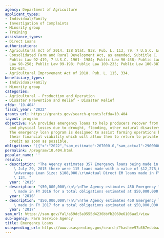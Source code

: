 ```yaml
---
agency: Department of Agriculture
applicant_types:
- Individual/Family
- Investigation of Complaints
- Minority group
- Training
assistance_types:
- Direct Loans
authorizations:
- Agricultural Act of 2014. 128 Stat. 838. Pub. L. 113, 79. 7 U.S.C. &sect; 1961.
- Consolidated Farm and Rural Development Act, as amended, Subtitle C, Sections 321-330,
  Public Law 92-419, 7 U.S.C. 1961- 1984; Public Law 96-438; Public Law 97-35; Public
  Law 98-258; Public Law 99-198; Public Law 100-233; Public Law 100-387; Public Law
  101-624.
- Agricultural Improvement Act of 2018. Pub. L. 115, 334.
beneficiary_types:
- Individual/Family
- Minority group
categories:
- Agricultural - Production and Operation
- Disaster Prevention and Relief - Disaster Relief
cfda: '10.404'
fiscal_year: '2022'
grants_url: https://grants.gov/search-grants?cfda=10.404
layout: program
objective: FSA provides emergency loans to help producers recover from production
  and physical losses due to drought, flooding, other natural disasters, or quarantine.
  The emergency loan program is designed to assist farming operations by improving
  their financial viability which will allow them to return to private sources of
  credit as soon as possible.
obligations: '[{"x":"2022","sam_estimate":267000.0,"sam_actual":29000000.0,"usa_spending_actual":0.0},{"x":"2023","sam_estimate":4000000.0,"sam_actual":0.0,"usa_spending_actual":0.0},{"x":"2024","sam_estimate":4000000.0,"sam_actual":0.0,"usa_spending_actual":0.0}]'
permalink: /program/10.404.html
popular_name: ''
results:
- description: "The Agency estimates 357 Emergency loans being made in FY 2015.  Through\
    \ July 29, 2015 there were 115 loans made with a value of $12,278,000 $13,383,000\r\
    \nAverage Loan Size: $108,000.\r\nActual Direct EM loans made in FY 2015 were\
    \ 124. "
  year: '2015'
- description: "$50,000,000\r\n\r\nThe Agency estimates 450 Emergency loans being\
    \ made in FY 2016 for a total obligations estimated at $50,000,000."
  year: '2016'
- description: "$50,000,000\r\n\r\nThe Agency estimates 450 Emergency loans being\
    \ made in FY 2017 for a total obligations estimated at $50,000,000."
  year: '2017'
sam_url: https://sam.gov/fal/a59dc5a9555d4236bbfb2069e6106aa5/view
sub-agency: Farm Service Agency
title: Emergency Loans
usaspending_url: https://www.usaspending.gov/search/?hash=e97b367ecbbaa21cfe3f605e750934a2
---
```

